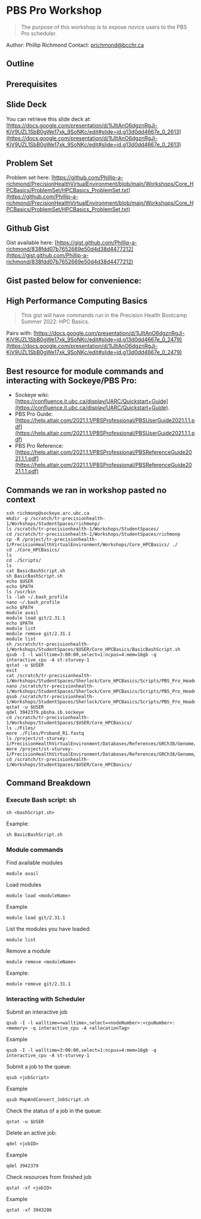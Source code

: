 # PBS Pro Workshop

> The purpose of this workshop is to expose novice users to the PBS Pro scheduler.

Author: Phillip Richmond 
Contact: prichmond@bcchr.ca


## Outline


## Prerequisites


## Slide Deck

You can retrieve this slide deck at: [https://docs.google.com/presentation/d/1lJltAnO6dgznRgJi-KjV9UZL1SbB0gWe17xk_9SoNKc/edit#slide=id.g13d0dd4667e_0_2613](https://docs.google.com/presentation/d/1lJltAnO6dgznRgJi-KjV9UZL1SbB0gWe17xk_9SoNKc/edit#slide=id.g13d0dd4667e_0_2613)

## Problem Set
Problem set here: [https://github.com/Phillip-a-richmond/PrecisionHealthVirtualEnvironment/blob/main/Workshops/Core_HPCBasics/ProblemSet/HPCBasics_ProblemSet.txt](https://github.com/Phillip-a-richmond/PrecisionHealthVirtualEnvironment/blob/main/Workshops/Core_HPCBasics/ProblemSet/HPCBasics_ProblemSet.txt)

## Github Gist

Gist available here: [https://gist.github.com/Phillip-a-richmond/838fdd07b7652669e50d4d38d4477212](https://gist.github.com/Phillip-a-richmond/838fdd07b7652669e50d4d38d4477212)


Gist pasted below for convenience:
---------

## High Performance Computing Basics
> This gist will have commands run in the Precision Health Bootcamp Summer 2022: HPC Basics.

Pairs with: [https://docs.google.com/presentation/d/1lJltAnO6dgznRgJi-KjV9UZL1SbB0gWe17xk_9SoNKc/edit#slide=id.g13d0dd4667e_0_2479](https://docs.google.com/presentation/d/1lJltAnO6dgznRgJi-KjV9UZL1SbB0gWe17xk_9SoNKc/edit#slide=id.g13d0dd4667e_0_2479)

## Best resource for module commands and interacting with Sockeye/PBS Pro:
- Sockeye wiki: [https://confluence.it.ubc.ca/display/UARC/Quickstart+Guide](https://confluence.it.ubc.ca/display/UARC/Quickstart+Guide). 
- PBS Pro Guide: [https://help.altair.com/2021.1.1/PBSProfessional/PBSUserGuide2021.1.1.pdf](https://help.altair.com/2021.1.1/PBSProfessional/PBSUserGuide2021.1.1.pdf)
- PBS Pro Reference: [https://help.altair.com/2021.1.1/PBSProfessional/PBSReferenceGuide2021.1.1.pdf](https://help.altair.com/2021.1.1/PBSProfessional/PBSReferenceGuide2021.1.1.pdf)

## Commands we ran in workshop pasted no context
```
ssh richmonp@sockeye.arc.ubc.ca
mkdir -p /scratch/tr-precisionhealth-1/Workshops/StudentSpaces/richmonp/
ls /scratch/tr-precisionhealth-1/Workshops/StudentSpaces/
cd /scratch/tr-precisionhealth-1/Workshops/StudentSpaces/richmonp
cp -R /project/tr-precisionhealth-1/PrecisionHealthVirtualEnvironment/Workshops/Core_HPCBasics/ ./ 
cd ./Core_HPCBasics/
ls
cd ./Scripts/
ls
cat BasicBashScript.sh
sh BasicBashScript.sh
echo $USER
echo $PATH
ls /usr/bin
ls -lah ~/.bash_profile
nano ~/.bash_profile
echo $PATH
module avail
module load git/2.31.1
echo $PATH
module list
module remove git/2.31.1
module list
sh /scratch/tr-precisionhealth-1/Workshops/StudentSpaces/$USER/Core_HPCBasics/BasicBashScript.sh
qsub -I -l walltime=3:00:00,select=1:ncpus=4:mem=16gb -q interactive_cpu -A st-sturvey-1
qstat -u $USER
exit
cat /scratch/tr-precisionhealth-1/Workshops/StudentSpaces/Sherlock/Core_HPCBasics/Scripts/PBS_Pro_Header_Template.sh
nano /scratch/tr-precisionhealth-1/Workshops/StudentSpaces/Sherlock/Core_HPCBasics/Scripts/PBS_Pro_Header_Template.sh
qsub /scratch/tr-precisionhealth-1/Workshops/StudentSpaces/Sherlock/Core_HPCBasics/Scripts/PBS_Pro_Header_Template.sh
qstat -u $USER
qdel 3942379.pbsha.ib.sockeye
cd /scratch/tr-precisionhealth-1/Workshops/StudentSpaces/$USER/Core_HPCBasics/ 
ls ./Files/
more ./Files/Proband_R1.fastq
ls /project/st-sturvey-1/PrecisionHealthVirtualEnvironment/Databases/References/GRCh38/Genome/1000G/
more /project/st-sturvey-1/PrecisionHealthVirtualEnvironment/Databases/References/GRCh38/Genome/1000G/GRCh38_full_analysis_set_plus_decoy_hla.fa
cd /scratch/tr-precisionhealth-1/Workshops/StudentSpaces/$USER/Core_HPCBasics/ 
```

## Command Breakdown


### Execute Bash script: sh
```
sh <bashScript.sh>
```
Example:
```
sh BasicBashScript.sh
```


### Module commands
Find available modules
```
module avail
```

Load modules
```
module load <moduleName>
```
Example
```
module load git/2.31.1
```

List the modules you have loaded:
```
module list
```

Remove a module
```
module remove <moduleName>
```
Example:
```
module remove git/2.31.1
```

### Interacting with Scheduler

Submit an interactive job
```
qsub -I -l walltime=<walltime>,select=<nodeNumber>:<cpuNumber>:<memory> -q interactive_cpu -A <allocationTag>
```
Example
```
qsub -I -l walltime=3:00:00,select=1:ncpus=4:mem=16gb -q interactive_cpu -A st-sturvey-1 
```

Submit a job to the queue:
```
qsub <jobScript>
```
Example
```
qsub MapAndConvert_JobScript.sh
```

Check the status of a job in the queue:
```
qstat -u $USER
```

Delete an active job:
```
qdel <jobID>
```
Example
```
qdel 3942379
```

Check resources from finished job
```
qstat -xf <jobID>
```
Example
```
qstat -xf 3943286
```

